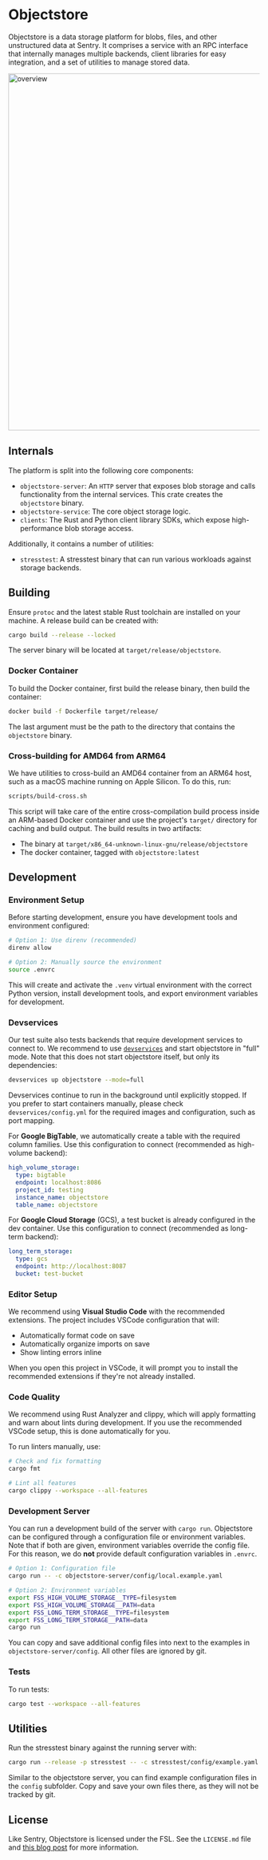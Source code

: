 # Objectstore

Objectstore is a data storage platform for blobs, files, and other unstructured
data at Sentry. It comprises a service with an RPC interface that internally
manages multiple backends, client libraries for easy integration, and a set of
utilities to manage stored data.

<img width="531" height="716" alt="overview" src="https://github.com/user-attachments/assets/e9a4df55-591c-495f-b2a6-60d76d49958e" />

## Internals

The platform is split into the following core components:

- `objectstore-server`: An `HTTP` server that exposes blob storage and calls
  functionality from the internal services. This crate creates the `objectstore`
  binary.
- `objectstore-service`: The core object storage logic.
- `clients`: The Rust and Python client library SDKs, which expose
  high-performance blob storage access.

Additionally, it contains a number of utilities:

- `stresstest`: A stresstest binary that can run various workloads against
  storage backends.

## Building

Ensure `protoc` and the latest stable Rust toolchain are installed on your
machine. A release build can be created with:

```sh
cargo build --release --locked
```

The server binary will be located at `target/release/objectstore`.

### Docker Container

To build the Docker container, first build the release binary, then build the
container:

```sh
docker build -f Dockerfile target/release/
```

The last argument must be the path to the directory that contains the
`objectstore` binary.

### Cross-building for AMD64 from ARM64

We have utilities to cross-build an AMD64 container from an ARM64 host, such as
a macOS machine running on Apple Silicon. To do this, run:

```sh
scripts/build-cross.sh
```

This script will take care of the entire cross-compilation build process inside
an ARM-based Docker container and use the project's `target/` directory for
caching and build output. The build results in two artifacts:

- The binary at `target/x86_64-unknown-linux-gnu/release/objectstore`
- The docker container, tagged with `objectstore:latest`

## Development

### Environment Setup

Before starting development, ensure you have development tools and environment
configured:

```bash
# Option 1: Use direnv (recommended)
direnv allow

# Option 2: Manually source the environment
source .envrc
```

This will create and activate the `.venv` virtual environment with the correct
Python version, install development tools, and export environment variables for
development.

### Devservices

Our test suite also tests backends that require development services to connect
to. We recommend to use [`devservices`] and start objectstore in "full" mode.
Note that this does not start objectstore itself, but only its dependencies:

[`devservices`]: https://github.com/getsentry/devservices

```sh
devservices up objectstore --mode=full
```

Devservices continue to run in the background until explicitly stopped. If you
prefer to start containers manually, please check `devservices/config.yml` for
the required images and configuration, such as port mapping.

For **Google BigTable**, we automatically create a table with the required
column families. Use this configuration to connect (recommended as high-volume
backend):

```yaml
high_volume_storage:
  type: bigtable
  endpoint: localhost:8086
  project_id: testing
  instance_name: objectstore
  table_name: objectstore
```

For **Google Cloud Storage** (GCS), a test bucket is already configured in the
dev container. Use this configuration to connect (recommended as long-term
backend):

```yaml
long_term_storage:
  type: gcs
  endpoint: http://localhost:8087
  bucket: test-bucket
```

### Editor Setup

We recommend using **Visual Studio Code** with the recommended extensions. The
project includes VSCode configuration that will:

- Automatically format code on save
- Automatically organize imports on save
- Show linting errors inline

When you open this project in VSCode, it will prompt you to install the
recommended extensions if they're not already installed.

### Code Quality

We recommend using Rust Analyzer and clippy, which will apply formatting and
warn about lints during development. If you use the recommended VSCode setup,
this is done automatically for you.

To run linters manually, use:

```sh
# Check and fix formatting
cargo fmt

# Lint all features
cargo clippy --workspace --all-features
```

### Development Server

You can run a development build of the server with `cargo run`. Objectstore can
be configured through a configuration file or environment variables. Note that
if both are given, environment variables override the config file. For this
reason, we do **not** provide default configuration variables in `.envrc`.

```sh
# Option 1: Configuration file
cargo run -- -c objectstore-server/config/local.example.yaml

# Option 2: Environment variables
export FSS_HIGH_VOLUME_STORAGE__TYPE=filesystem
export FSS_HIGH_VOLUME_STORAGE__PATH=data
export FSS_LONG_TERM_STORAGE__TYPE=filesystem
export FSS_LONG_TERM_STORAGE__PATH=data
cargo run
```

You can copy and save additional config files into next to the examples in
`objectstore-server/config`. All other files are ignored by git.

### Tests

To run tests:

```sh
cargo test --workspace --all-features
```

## Utilities

Run the stresstest binary against the running server with:

```sh
cargo run --release -p stresstest -- -c stresstest/config/example.yaml
```

Similar to the objectstore server, you can find example configuration files in
the `config` subfolder. Copy and save your own files there, as they will not be
tracked by git.

## License

Like Sentry, Objectstore is licensed under the FSL. See the `LICENSE.md` file
and [this blog post](https://blog.sentry.io/introducing-the-functional-source-license-freedom-without-free-riding/)
for more information.

